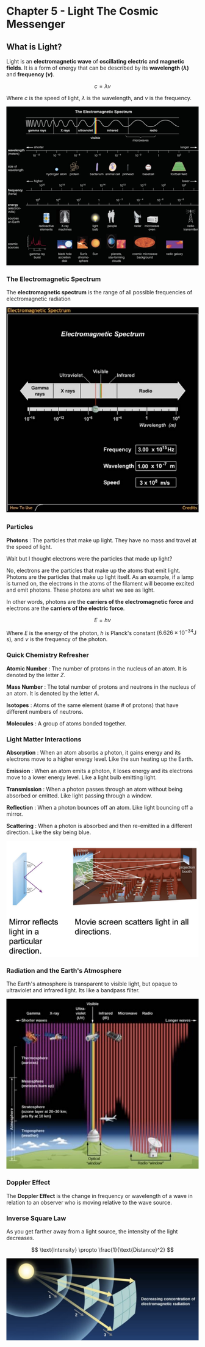 # Chapter 5 - Light The Cosmic Messenger

## What is Light?

Light is an **electromagnetic wave** of **oscillating electric and magnetic fields**. It is a form of energy that can be described by its **wavelength ($\lambda$)** and **frequency ($\nu$)**.

$$
c = \lambda \nu
$$

Where $c$ is the speed of light, $\lambda$ is the wavelength, and $\nu$ is the frequency.

![Alt text](image.png)

### The Electromagnetic Spectrum

The **electromagnetic spectrum** is the range of all possible frequencies of electromagnetic radiation

![Alt text](image-1.png)

### Particles

**Photons** : The particles that make up light. They have no mass and travel at the speed of light.

Wait but I thought electrons were the particles that made up light?

No, electrons are the particles that make up the atoms that emit light. Photons are the particles that make up light itself. As an example, if a lamp is turned on, the electrons in the atoms of the filament will become excited and emit photons. These photons are what we see as light.

In other words, photons are the **carriers of the electromagnetic force** and electrons are the **carriers of the electric force**.

$$
E = h \nu
$$

Where $E$ is the energy of the photon, $h$ is Planck's constant ($6.626 \times 10^{-34} \text{J s}$), and $\nu$ is the frequency of the photon.

### Quick Chemistry Refresher

**Atomic Number** : The number of protons in the nucleus of an atom. It is denoted by the letter $Z$.

**Mass Number** : The total number of protons and neutrons in the nucleus of an atom. It is denoted by the letter $A$.

**Isotopes** : Atoms of the same element (same # of protons) that have different numbers of neutrons.

**Molecules** : A group of atoms bonded together.

### Light Matter Interactions

**Absorption** : When an atom absorbs a photon, it gains energy and its electrons move to a higher energy level. Like the sun heating up the Earth.

**Emission** : When an atom emits a photon, it loses energy and its electrons move to a lower energy level. Like a light bulb emitting light.

**Transmission** : When a photon passes through an atom without being absorbed or emitted. Like light passing through a window.

**Reflection** : When a photon bounces off an atom. Like light bouncing off a mirror.

**Scattering** : When a photon is absorbed and then re-emitted in a different direction. Like the sky being blue.

![Alt text](image-2.png)

### Radiation and the Earth's Atmosphere

The Earth's atmosphere is transparent to visible light, but opaque to ultraviolet and infrared light. Its like a bandpass filter.

![Alt text](image-4.png)

### Doppler Effect

The **Doppler Effect** is the change in frequency or wavelength of a wave in relation to an observer who is moving relative to the wave source.

### Inverse Square Law

As you get farther away from a light source, the intensity of the light decreases.

$$
\text{Intensity} \propto \frac{1}{\text{Distance}^2}
$$

![Alt text](image-3.png)
